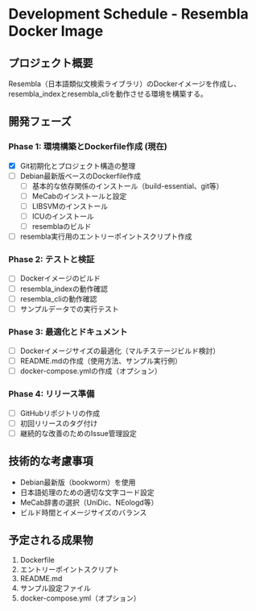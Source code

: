# Development Schedule - Resembla Docker Image

## プロジェクト概要
Resembla（日本語類似文検索ライブラリ）のDockerイメージを作成し、resembla_indexとresembla_cliを動作させる環境を構築する。

## 開発フェーズ

### Phase 1: 環境構築とDockerfile作成 (現在)
- [x] Git初期化とプロジェクト構造の整理
- [ ] Debian最新版ベースのDockerfile作成
  - [ ] 基本的な依存関係のインストール（build-essential、git等）
  - [ ] MeCabのインストールと設定
  - [ ] LIBSVMのインストール
  - [ ] ICUのインストール
  - [ ] resemblaのビルド
- [ ] resembla実行用のエントリーポイントスクリプト作成

### Phase 2: テストと検証
- [ ] Dockerイメージのビルド
- [ ] resembla_indexの動作確認
- [ ] resembla_cliの動作確認
- [ ] サンプルデータでの実行テスト

### Phase 3: 最適化とドキュメント
- [ ] Dockerイメージサイズの最適化（マルチステージビルド検討）
- [ ] README.mdの作成（使用方法、サンプル実行例）
- [ ] docker-compose.ymlの作成（オプション）

### Phase 4: リリース準備
- [ ] GitHubリポジトリの作成
- [ ] 初回リリースのタグ付け
- [ ] 継続的な改善のためのIssue管理設定

## 技術的な考慮事項
- Debian最新版（bookworm）を使用
- 日本語処理のための適切な文字コード設定
- MeCab辞書の選択（UniDic、NEologd等）
- ビルド時間とイメージサイズのバランス

## 予定される成果物
1. Dockerfile
2. エントリーポイントスクリプト
3. README.md
4. サンプル設定ファイル
5. docker-compose.yml（オプション）